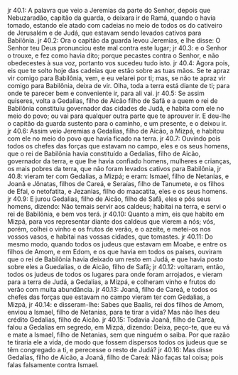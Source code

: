 jr 40.1: A palavra que veio a Jeremias da parte do Senhor, depois que Nebuzaradão, capitão da guarda, o deixara ir de Ramá, quando o havia tomado, estando ele atado com cadeias no meio de todos os do cativeiro de Jerusalém e de Judá, que estavam sendo levados cativos para Babilônia.
jr 40.2: Ora o capitão da guarda levou Jeremias, e lhe disse: O Senhor teu Deus pronunciou este mal contra este lugar;
jr 40.3: e o Senhor o trouxe, e fez como havia dito; porque pecastes contra o Senhor, e não obedecestes à sua voz, portanto vos sucedeu tudo isto.
jr 40.4: Agora pois, eis que te solto hoje das cadeias que estão sobre as tuas mãos. Se te apraz vir comigo para Babilônia, vem, e eu velarei por ti; mas, se não te apraz vir comigo para Babilônia, deixa de vir. Olha, toda a terra está diante de ti; para onde te parecer bem e conveniente ir, para ali vai.
jr 40.5: Se assim quiseres, volta a Gedalias, filho de Aicão filho de Safã e a quem o rei de Babilônia constituiu governador das cidades de Judá, e habita com ele no meio do povo; ou vai para qualquer outra parte que te aprouver ir. E deu-lhe o capitão da guarda sustento para o caminho, e um presente, e o deixou ir.
jr 40.6: Assim veio Jeremias a Gedalias, filho de Aicão, a Mizpá, e habitou com ele no meio do povo que havia ficado na terra.
jr 40.7: Ouvindo pois todos os chefes das forças que estavam no campo, eles e os seus homens, que o rei de Babilônia havia constituído a Gedalias, filho de Aicão, governador da terra, e que lhe havia confiado homens, mulheres e crianças, os mais pobres da terra, que não foram levados cativos para Babilônia,
jr 40.8: vieram ter com Gedalias, a Mizpá; e eram: Ismael, filho de Netanias, e Joanã e Jônatas, filhos de Careá, e Seraías, filho de Tanumete, e os filhos de Efai, o netofatita, e Jezanias, filho do maacatita, eles e os seus homens.
jr 40.9: E jurou Gedalias, filho de Aicão, filho de Safã, eles e pôs seus homens, dizendo: Não temais servir aos caldeus; habitai na terra, e servi o rei de Babilônia, e bem vos terá.
jr 40.10: Quanto a mim, eis que habito em Mizpá, para vos representar diante dos caldeus que vierem a nós; vós, porém, colhei o vinho e os frutos de verão, e o azeite, e metei-os nos vossos vasos, e habitai nas vossas cidades, que tomastes.
jr 40.11: Do mesmo modo, quando todos os judeus que estavam em Moabe, e entre os filhos de Amom, e em Edom, e os que havia em todos os países, ouviram que o rei de Babilônia havia deixado um resto em Judá, e que havia posto sobre eles a Guedalias, o de Aicão, filho de Safã;
jr 40.12: voltaram, então, todos os judeus de todos os lugares para onde foram arrojados, e vieram para a terra de Judá, a Gedalias, a Mizpá, e colheram vinho e frutos do verão com muita abundância.
jr 40.13: Joanã, filho de Careá, e todos os chefes das forças que estavam no campo vieram ter com Gedalias, a Mizpá,
jr 40.14: e disseram-lhe: Sabes que Baalis, rei dos filhos de Amom, enviou a Ismael, filho de Netanias, para te tirar a vida? Mas não lhes deu crédito Gedalias, filho de Aicão.
jr 40.15: Todavia Joanã, filho de Careá, falou a Gedalias em segredo, em Mizpá, dizendo: Deixa, peço-te, que eu vá e mate a Ismael, filho de Netanias, sem que ninguém o saiba. Por que razão te tiraria ele a vida, de modo que fossem dispersos todos os judeus que se têm congregado a ti, e perecesse o resto de Judá?
jr 40.16: Mas disse Gedalias, filho de Aicão, a Joanã, filho de Careá: Não faças tal coisa; pois falas falsamente contra Ismael.
